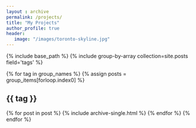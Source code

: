 ```yaml
---
layout : archive
permalink: /projects/
title: "My Projects"
author_profile: true
header:
   image: "/images/toronto-skyline.jpg"
---
```


{% include base_path %}
{% include group-by-array collection=site.posts field='tags' %}

{% for tag in group_names %}
   {% assign posts = group_items[forloop.index0] %}
   <h2 id="{{ tag | slugify }}" class="archive__subtitle">{{ tag }}</h2>
   {% for post in post %}
      {% include archive-single.html %}
   {% endfor %}
{% endfor %}

